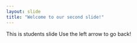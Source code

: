 ```yaml
---
layout: slide
title: "Welcome to our second slide!"
---
```

This is students slide
Use the left arrow to go back!

